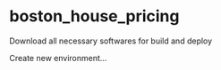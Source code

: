 # boston_house_pricing

Download all necessary softwares for build and deploy


Create new environment... 